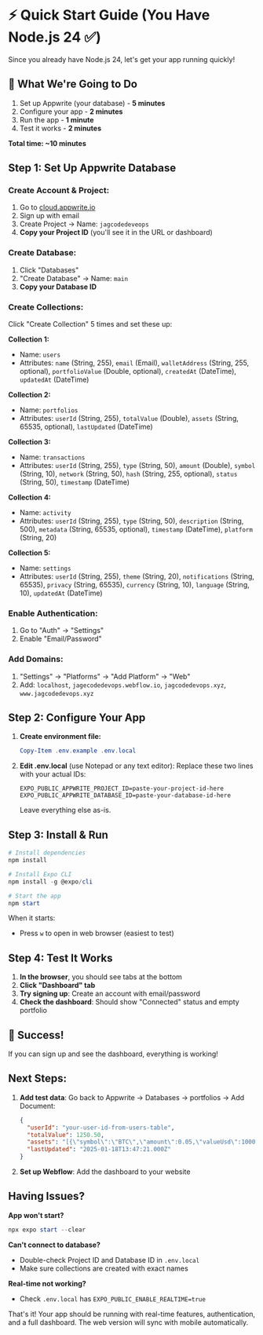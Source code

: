 # ⚡ Quick Start Guide (You Have Node.js 24 ✅)

Since you already have Node.js 24, let's get your app running quickly!

## 🚀 What We're Going to Do

1. Set up Appwrite (your database) - **5 minutes**
2. Configure your app - **2 minutes** 
3. Run the app - **1 minute**
4. Test it works - **2 minutes**

**Total time: ~10 minutes**

## Step 1: Set Up Appwrite Database

### Create Account & Project:
1. Go to [cloud.appwrite.io](https://cloud.appwrite.io)
2. Sign up with email
3. Create Project → Name: `jagcodedeveops`
4. **Copy your Project ID** (you'll see it in the URL or dashboard)

### Create Database:
1. Click "Databases" 
2. "Create Database" → Name: `main`
3. **Copy your Database ID**

### Create Collections:
Click "Create Collection" 5 times and set these up:

**Collection 1:**
- Name: `users`
- Attributes: `name` (String, 255), `email` (Email), `walletAddress` (String, 255, optional), `portfolioValue` (Double, optional), `createdAt` (DateTime), `updatedAt` (DateTime)

**Collection 2:**
- Name: `portfolios`  
- Attributes: `userId` (String, 255), `totalValue` (Double), `assets` (String, 65535, optional), `lastUpdated` (DateTime)

**Collection 3:**
- Name: `transactions`
- Attributes: `userId` (String, 255), `type` (String, 50), `amount` (Double), `symbol` (String, 10), `network` (String, 50), `hash` (String, 255, optional), `status` (String, 50), `timestamp` (DateTime)

**Collection 4:**
- Name: `activity`
- Attributes: `userId` (String, 255), `type` (String, 50), `description` (String, 500), `metadata` (String, 65535, optional), `timestamp` (DateTime), `platform` (String, 20)

**Collection 5:**
- Name: `settings`
- Attributes: `userId` (String, 255), `theme` (String, 20), `notifications` (String, 65535), `privacy` (String, 65535), `currency` (String, 10), `language` (String, 10), `updatedAt` (DateTime)

### Enable Authentication:
1. Go to "Auth" → "Settings"
2. Enable "Email/Password"

### Add Domains:
1. "Settings" → "Platforms" → "Add Platform" → "Web"
2. Add: `localhost`, `jagecodedevops.webflow.io`, `jagcodedevops.xyz`, `www.jagcodedevops.xyz`

## Step 2: Configure Your App

1. **Create environment file:**
   ```powershell
   Copy-Item .env.example .env.local
   ```

2. **Edit .env.local** (use Notepad or any text editor):
   Replace these two lines with your actual IDs:
   ```
   EXPO_PUBLIC_APPWRITE_PROJECT_ID=paste-your-project-id-here
   EXPO_PUBLIC_APPWRITE_DATABASE_ID=paste-your-database-id-here
   ```
   
   Leave everything else as-is.

## Step 3: Install & Run

```powershell
# Install dependencies
npm install

# Install Expo CLI
npm install -g @expo/cli

# Start the app
npm start
```

When it starts:
- Press `w` to open in web browser (easiest to test)

## Step 4: Test It Works

1. **In the browser**, you should see tabs at the bottom
2. **Click "Dashboard" tab**
3. **Try signing up**: Create an account with email/password
4. **Check the dashboard**: Should show "Connected" status and empty portfolio

## 🎉 Success!

If you can sign up and see the dashboard, everything is working!

## Next Steps:

1. **Add test data**: Go back to Appwrite → Databases → portfolios → Add Document:
   ```json
   {
     "userId": "your-user-id-from-users-table",
     "totalValue": 1250.50,
     "assets": "[{\"symbol\":\"BTC\",\"amount\":0.05,\"valueUsd\":1000,\"network\":\"Bitcoin\"}]",
     "lastUpdated": "2025-01-18T13:47:21.000Z"
   }
   ```

2. **Set up Webflow**: Add the dashboard to your website

## Having Issues?

**App won't start?**
```powershell
npx expo start --clear
```

**Can't connect to database?**
- Double-check Project ID and Database ID in `.env.local`
- Make sure collections are created with exact names

**Real-time not working?**
- Check `.env.local` has `EXPO_PUBLIC_ENABLE_REALTIME=true`

That's it! Your app should be running with real-time features, authentication, and a full dashboard. The web version will sync with mobile automatically.
